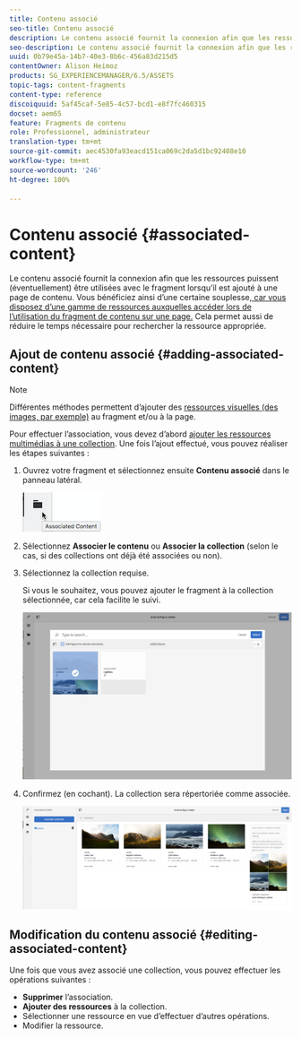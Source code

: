 ```yaml
---
title: Contenu associé
seo-title: Contenu associé
description: Le contenu associé fournit la connexion afin que les ressources puissent (éventuellement) être utilisées avec le fragment lorsqu’il est ajouté à une page de contenu.
seo-description: Le contenu associé fournit la connexion afin que les ressources puissent (éventuellement) être utilisées avec le fragment lorsqu’il est ajouté à une page de contenu.
uuid: 0b79e45a-14b7-40e3-8b6c-456a83d215d5
contentOwner: Alison Heimoz
products: SG_EXPERIENCEMANAGER/6.5/ASSETS
topic-tags: content-fragments
content-type: reference
discoiquuid: 5af45caf-5e85-4c57-bcd1-e8f7fc460315
docset: aem65
feature: Fragments de contenu
role: Professionnel, administrateur
translation-type: tm+mt
source-git-commit: aec4530fa93eacd151ca069c2da5d1bc92408e10
workflow-type: tm+mt
source-wordcount: '246'
ht-degree: 100%

---
```



# Contenu associé {#associated-content}

Le contenu associé fournit la connexion afin que les ressources puissent (éventuellement) être utilisées avec le fragment lorsqu’il est ajouté à une page de contenu. Vous bénéficiez ainsi d’une certaine souplesse,[ car vous disposez d’une gamme de ressources auxquelles accéder lors de l’utilisation du fragment de contenu sur une page.](/help/sites-authoring/content-fragments.md#using-associated-content) Cela permet aussi de réduire le temps nécessaire pour rechercher la ressource appropriée.

## Ajout de contenu associé {#adding-associated-content}

>[!NOTE]
>
>Différentes méthodes permettent d’ajouter des [ressources visuelles (des images, par exemple)](/help/assets/content-fragments/content-fragments.md#fragments-with-visual-assets) au fragment et/ou à la page.

Pour effectuer l’association, vous devez d’abord [ajouter les ressources multimédias à une collection](/help/assets/manage-collections.md#adding-assets-to-a-collection). Une fois l’ajout effectué, vous pouvez réaliser les étapes suivantes :

1. Ouvrez votre fragment et sélectionnez ensuite **Contenu associé** dans le panneau latéral.

   ![chlimage_1-207](assets/chlimage_1-207.png)

1. Sélectionnez **Associer le contenu** ou **Associer la collection** (selon le cas, si des collections ont déjà été associées ou non).
1. Sélectionnez la collection requise.

   Si vous le souhaitez, vous pouvez ajouter le fragment à la collection sélectionnée, car cela facilite le suivi.

   ![cfm-6420-04](assets/cfm-6420-04.png)

1. Confirmez (en cochant). La collection sera répertoriée comme associée.

   ![cfm-6420-05](assets/cfm-6420-05.png)

## Modification du contenu associé {#editing-associated-content}

Une fois que vous avez associé une collection, vous pouvez effectuer les opérations suivantes :

* **Supprimer** l’association.
* **Ajouter des ressources** à la collection.
* Sélectionner une ressource en vue d’effectuer d’autres opérations.
* Modifier la ressource.

